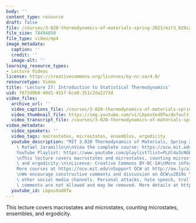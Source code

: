 ```yaml
---
body: ''
content_type: resource
draft: false
file: /courses/3-020-thermodynamics-of-materials-spring-2021/mit3_020s21_lecture_27_1080p_v2_360p_16_9.mp4
file_size: 78494850
file_type: video/mp4
image_metadata:
  caption: ''
  credit: ''
  image-alt: ''
learning_resource_types:
- Lecture Videos
license: https://creativecommons.org/licenses/by-nc-sa/4.0/
resourcetype: Video
title: 'Lecture 27: Introduction to Statistical Thermodynamics'
uid: f673d9b0-40d1-451f-bce0-351c2da2273d
video_files:
  archive_url: ''
  video_captions_file: /courses/3-020-thermodynamics-of-materials-spring-2021/mit3_020s21_lecture_27_1080p_v2_captions.vtt
  video_thumbnail_file: https://img.youtube.com/vi/LbposXod0Tw/default.jpg
  video_transcript_file: /courses/3-020-thermodynamics-of-materials-spring-2021/1Tr575YWy8NNgEcrmu3LQuLXBYcruoomU_transcript.pdf
video_metadata:
  video_speakers: ''
  video_tags: macrostates, microstates, ensembles, ergodicity
  youtube_description: "MIT 3.020 Thermodynamics of Materials, Spring 2021\nInstructor:\
    \ Rafael Jaramillo\n\nView the complete course: https://ocw.mit.edu/courses/3-020-thermodynamics-of-materials-spring-2021/\n\
    YouTube Playlist: https://www.youtube.com/playlist?list=PLUl4u3cNGP61g-yRbJz4ghFPJLiok1HxX\n\
    \nThis lecture covers macrostates and microstates, counting microstates, ensembles,\
    \ and ergodicity.\n\nLicense: Creative Commons BY-NC-SA\nMore information at https://ocw.mit.edu/terms\n\
    More courses at https://ocw.mit.edu\nSupport OCW at http://ow.ly/a1If50zVRlQ\n\
    \nWe encourage constructive comments and discussion on OCW\u2019s YouTube and\
    \ other social media channels. Personal attacks, hate speech, trolling, and inappropriate\
    \ comments are not allowed and may be removed. More details at https://ocw.mit.edu/comments."
  youtube_id: LbposXod0Tw
---
```

This lecture covers macrostates and microstates, counting microstates, ensembles, and ergodicity.